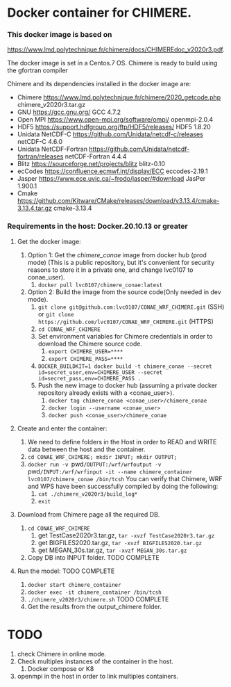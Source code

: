 # Docker container for CHIMERE.

### This docker image is based on
https://www.lmd.polytechnique.fr/chimere/docs/CHIMEREdoc_v2020r3.pdf.

The docker image is set in a Centos.7 OS.
Chimere is ready to build using the gfortran compiler

Chimere and its dependencies installed in the docker image are:

* Chimere https://www.lmd.polytechnique.fr/chimere/2020_getcode.php chimere_v2020r3.tar.gz
* GNU https://gcc.gnu.org/ GCC 4.7.2
* Open MPI https://www.open-mpi.org/software/ompi/ openmpi-2.0.4
* HDF5 https://support.hdfgroup.org/ftp/HDF5/releases/ HDF5 1.8.20
* Unidata NetCDF-C https://github.com/Unidata/netcdf-c/releases netCDF-C 4.6.0
* Unidata NetCDF-Fortran https://github.com/Unidata/netcdf-fortran/releases netCDF-Fortran 4.4.4
* Blitz https://sourceforge.net/projects/blitz blitz-0.10
* ecCodes https://confluence.ecmwf.int/display/ECC eccodes-2.19.1
* Jasper https://www.ece.uvic.ca/~frodo/jasper/#download JasPer 1.900.1
* Cmake https://github.com/Kitware/CMake/releases/download/v3.13.4/cmake-3.13.4.tar.gz cmake-3.13.4

### Requirements in the host: Docker.20.10.13 or greater


1) Get the docker image:
   1) Option 1: Get the *chimere_conae* image from docker hub (prod mode) (This is a public repository,
   but it's convenient for security reasons to store it in a private one, and change lvc0107 to conae_user).
      1) `docker pull lvc0107/chimere_conae:latest` 
   3) Option 2: Build the image from the source code(Only needed in dev mode).
      1) `git clone git@github.com:lvc0107/CONAE_WRF_CHIMERE.git` (SSH)
         or `git clone https://github.com/lvc0107/CONAE_WRF_CHIMERE.git` (HTTPS)
      2) `cd CONAE_WRF_CHIMERE`
      3) Set environment variables for Chimere credentials in order to download the Chimere source code.
         1) `export CHIMERE_USER=****`
         2) `export CHIMERE_PASS=****`
      4) `DOCKER_BUILDKIT=1 docker build -t chimere_conae --secret id=secret_user,env=CHIMERE_USER --secret id=secret_pass,env=CHIMERE_PASS .`
      5) Push the new image to docker hub (assuming a private docker repository already exists with a <conae_user>).
         1) `docker tag chimere_conae <conae_user>/chimere_conae`
         2) `docker login --username <conae_user>`
         3) `docker push <conae_user>/chimere_conae`
2) Create and enter the container:
   1) We need to define folders in the Host in order to READ and WRITE data 
   between the host and the container. 
   2) `cd CONAE_WRF_CHIMERE; mkdir INPUT; mkdir OUTPUT;`
   3) `docker run -v `pwd`/OUTPUT:/wrf/wrfoutput -v `pwd`/INPUT:/wrf/wrfinput -it --name chimere_container lvc0107/chimere_conae /bin/tcsh`
   You can verify that Chimere, WRF and WPS have been successfully compiled by doing the following:
      1) `cat ./chimere_v2020r3/build_log*`
      2) `exit`
3) Download from Chimere page all the required DB.
   1) `cd CONAE_WRF_CHIMERE` 
      1) get TestCase2020r3.tar.gz, `tar -xvzf TestCase2020r3.tar.gz`
      2) get BIGFILES2020.tar.gz, `tar -xvzf BIGFILES2020.tar.gz`
      3) get MEGAN_30s.tar.gz, `tar -xvzf MEGAN_30s.tar.gz`
   2) Copy DB into INPUT folder. TODO COMPLETE
   
4) Run the model: TODO COMPLETE
   1) `docker start chimere_container`
   2) `docker exec -it chimere_container /bin/tcsh`
   3) `./chimere_v2020r3/chimere.sh` TODO COMPLETE
   4) Get the results from the output_chimere folder.

# TODO 
1) check Chimere in online mode.
2) Check multiples instances of the container in the host.
   1) Docker compose or K8
3) openmpi in the host in order to link multiples containers.
